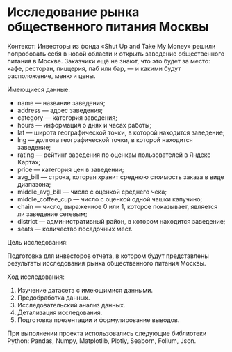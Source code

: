 # Исследование рынка общественного питания Москвы

Контекст: Инвесторы из фонда «Shut Up and Take My Money» решили попробовать себя в новой области и открыть заведение общественного питания в Москве. Заказчики ещё не знают, что это будет за место: кафе, ресторан, пиццерия, паб или бар, — и какими будут расположение, меню и цены.

Имеющиеся данные:

* name — название заведения;
* address — адрес заведения;
* category — категория заведения;
* hours — информация о днях и часах работы;
* lat — широта географической точки, в которой находится заведение;
* lng — долгота географической точки, в которой находится заведение;
* rating — рейтинг заведения по оценкам пользователей в Яндекс Картах;
* price — категория цен в заведении;
* avg_bill — строка, которая хранит среднюю стоимость заказа в виде диапазона;
* middle_avg_bill — число с оценкой среднего чека;
* middle_coffee_cup — число с оценкой одной чашки капучино;
* chain — число, выраженное 0 или 1, которое показывает, является ли заведение сетевым;
* district — административный район, в котором находится заведение;
* seats — количество посадочных мест.

Цель исследования:

Подготовка для инвесторов отчета, в котором будут представлены результаты исследования рынка общественного питания Москвы.

Ход исследования:

1. Изучение датасета с имеющимися данными.
2. Предобработка данных.
3. Исследовательский анализ данных.
4. Детализация исследования.
5. Подготовка презентации и формулирование выводов.

При выполнении проекта использовались следующие библиотеки Python: Pandas, Numpy, Matplotlib, Plotly, Seaborn, Folium, Json.
